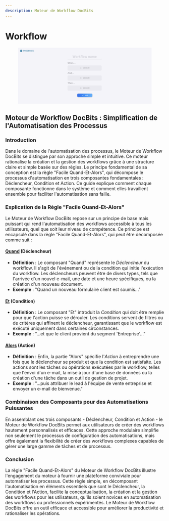 ```yaml
---
description: Moteur de Workflow DocBits
---
```


# Workflow

<figure><img src="../../.gitbook/assets/Bildschirmfoto 2024-03-12 um 19.42.57.png" alt=""><figcaption></figcaption></figure>

## Moteur de Workflow DocBits : Simplification de l'Automatisation des Processus

### Introduction

Dans le domaine de l'automatisation des processus, le Moteur de Workflow DocBits se distingue par son approche simple et intuitive. Ce moteur rationalise la création et la gestion des workflows grâce à une structure claire et simple basée sur des règles. Le principe fondamental de sa conception est la règle "Facile Quand-Et-Alors", qui décompose le processus d'automatisation en trois composantes fondamentales : Déclencheur, Condition et Action. Ce guide explique comment chaque composante fonctionne dans le système et comment elles travaillent ensemble pour faciliter l'automatisation sans faille.

### Explication de la Règle "Facile Quand-Et-Alors"

Le Moteur de Workflow DocBits repose sur un principe de base mais puissant qui rend l'automatisation des workflows accessible à tous les utilisateurs, quel que soit leur niveau de compétence. Ce principe est encapsulé dans la règle "Facile Quand-Et-Alors", qui peut être décomposée comme suit :

#### [Quand](./#when-trigger) (Déclencheur)

* **Définition** : Le composant "Quand" représente le _Déclencheur_ du workflow. Il s'agit de l'événement ou de la condition qui initie l'exécution du workflow. Les déclencheurs peuvent être de divers types, tels que l'arrivée d'un nouvel e-mail, une date et une heure spécifiques, ou la création d'un nouveau document.
* **Exemple** : "Quand un nouveau formulaire client est soumis..."

#### [Et](./#and-condition) (Condition)

* **Définition** : Le composant "Et" introduit la _Condition_ qui doit être remplie pour que l'action puisse se dérouler. Les conditions servent de filtres ou de critères qui affinent le déclencheur, garantissant que le workflow est exécuté uniquement dans certaines circonstances.
* **Exemple** : "...et que le client provient du segment 'Entreprise'..."

#### [Alors](./#then-action) (Action)

* **Définition** : Enfin, la partie "Alors" spécifie l'_Action_ à entreprendre une fois que le déclencheur se produit et que la condition est satisfaite. Les actions sont les tâches ou opérations exécutées par le workflow, telles que l'envoi d'un e-mail, la mise à jour d'une base de données ou la création d'une tâche dans un outil de gestion de projet.
* **Exemple** : "...puis attribuer le lead à l'équipe de vente entreprise et envoyer un e-mail de bienvenue."

### Combinaison des Composants pour des Automatisations Puissantes

En assemblant ces trois composants - Déclencheur, Condition et Action - le Moteur de Workflow DocBits permet aux utilisateurs de créer des workflows hautement personnalisés et efficaces. Cette approche modulaire simplifie non seulement le processus de configuration des automatisations, mais offre également la flexibilité de créer des workflows complexes capables de gérer une large gamme de tâches et de processus.

### Conclusion

La règle "Facile Quand-Et-Alors" du Moteur de Workflow DocBits illustre l'engagement du moteur à fournir une plateforme conviviale pour automatiser les processus. Cette règle simple, en décomposant l'automatisation en éléments essentiels que sont le Déclencheur, la Condition et l'Action, facilite la conceptualisation, la création et la gestion des workflows pour les utilisateurs, qu'ils soient novices en automatisation des workflows ou professionnels expérimentés. Le Moteur de Workflow DocBits offre un outil efficace et accessible pour améliorer la productivité et rationaliser les opérations.
